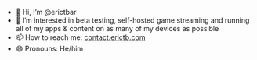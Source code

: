 - 👋 Hi, I’m @erictbar
- 👀 I’m interested in beta testing, self-hosted game streaming and running all of my apps & content on as many of my devices as possible 
- 📫 How to reach me: [contact.erictb.com](http://contact.erictb.com)
- 😄 Pronouns: He/him
<!--
**erictbar/erictbar** is a ✨ _special_ ✨ repository because its `README.md` (this file) appears on your GitHub profile.

Here are some ideas to get you started:

- 🔭 I’m currently working on ...
- 🌱 I’m currently learning ...
- 👯 I’m looking to collaborate on ...
- 🤔 I’m looking for help with ...
- 💬 Ask me about ...
- 📫 How to reach me: ...
- 😄 Pronouns: ...
- ⚡ Fun fact: ...
-->
